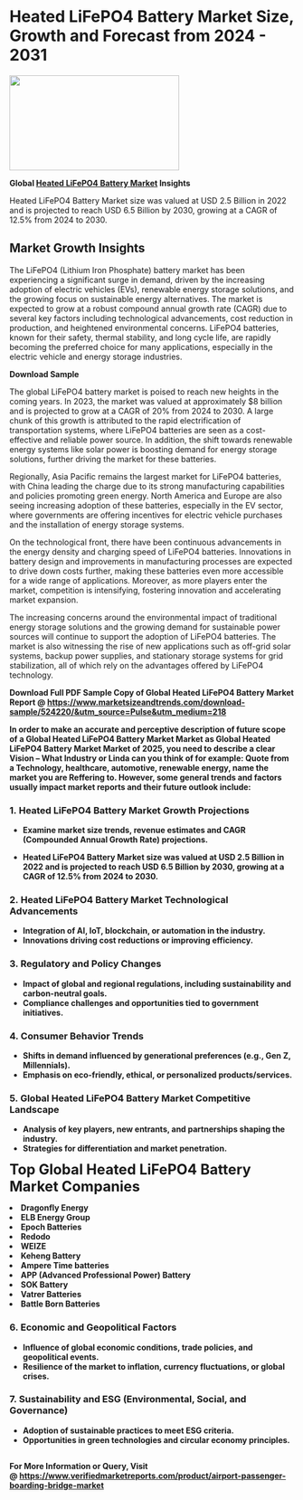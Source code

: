 <H1>Heated LiFePO4 Battery Market Size, Growth and Forecast from 2024 - 2031</H1><img class="aligncenter size-medium wp-image-584254" src="https://thirdeyenews.in/wp-content/uploads/2024/09/Global-Market-Research-300x168.jpeg" alt="" width="300" height="168" /><p><strong>Global&nbsp;<a href="https://www.marketsizeandtrends.com/download-sample/524220/&amp;utm_source=Pulse&amp;utm_medium=218">Heated LiFePO4 Battery Market</a> Insights</strong></p><p>Heated LiFePO4 Battery Market size was valued at USD 2.5 Billion in 2022 and is projected to reach USD 6.5 Billion by 2030, growing at a CAGR of 12.5% from 2024 to 2030.</p><p><h2>Market Growth Insights</h2> <p>The LiFePO4 (Lithium Iron Phosphate) battery market has been experiencing a significant surge in demand, driven by the increasing adoption of electric vehicles (EVs), renewable energy storage solutions, and the growing focus on sustainable energy alternatives. The market is expected to grow at a robust compound annual growth rate (CAGR) due to several key factors including technological advancements, cost reduction in production, and heightened environmental concerns. LiFePO4 batteries, known for their safety, thermal stability, and long cycle life, are rapidly becoming the preferred choice for many applications, especially in the electric vehicle and energy storage industries.</p> <p><strong>Download Sample</strong></p> <p>The global LiFePO4 battery market is poised to reach new heights in the coming years. In 2023, the market was valued at approximately $8 billion and is projected to grow at a CAGR of 20% from 2024 to 2030. A large chunk of this growth is attributed to the rapid electrification of transportation systems, where LiFePO4 batteries are seen as a cost-effective and reliable power source. In addition, the shift towards renewable energy systems like solar power is boosting demand for energy storage solutions, further driving the market for these batteries.</p> <p>Regionally, Asia Pacific remains the largest market for LiFePO4 batteries, with China leading the charge due to its strong manufacturing capabilities and policies promoting green energy. North America and Europe are also seeing increasing adoption of these batteries, especially in the EV sector, where governments are offering incentives for electric vehicle purchases and the installation of energy storage systems.</p> <p>On the technological front, there have been continuous advancements in the energy density and charging speed of LiFePO4 batteries. Innovations in battery design and improvements in manufacturing processes are expected to drive down costs further, making these batteries even more accessible for a wide range of applications. Moreover, as more players enter the market, competition is intensifying, fostering innovation and accelerating market expansion.</p> <p>The increasing concerns around the environmental impact of traditional energy storage solutions and the growing demand for sustainable power sources will continue to support the adoption of LiFePO4 batteries. The market is also witnessing the rise of new applications such as off-grid solar systems, backup power supplies, and stationary storage systems for grid stabilization, all of which rely on the advantages offered by LiFePO4 technology.</p> <p><strong></p><p><span class=""><strong>Download Full PDF Sample Copy of Global Heated LiFePO4 Battery Market Report</strong> @ <a href="https://www.marketsizeandtrends.com/download-sample/524220/&amp;utm_source=Pulse&amp;utm_medium=218" target="_blank">https://www.marketsizeandtrends.com/download-sample/524220/&amp;utm_source=Pulse&amp;utm_medium=218</a></span></p><p>In order to make an accurate and perceptive description of future scope of a Global&nbsp;Heated LiFePO4 Battery Market Market as Global&nbsp;Heated LiFePO4 Battery Market Market of 2025, you need to describe a clear Vision &ndash; What Industry or Linda can you think of for example: Quote from a Technology, healthcare, automotive, renewable energy, name the market you are Reffering to. However, some general trends and factors usually impact market reports and their future outlook include:</p><h3>1.&nbsp;<strong>Heated LiFePO4 Battery Market Growth Projections</strong></h3><ul><li>Examine market size trends, revenue estimates and CAGR (Compounded Annual Growth Rate) projections.</li><li><p>Heated LiFePO4 Battery Market size was valued at USD 2.5 Billion in 2022 and is projected to reach USD 6.5 Billion by 2030, growing at a CAGR of 12.5% from 2024 to 2030.</p></li></ul><h3>2.&nbsp;<strong>Heated LiFePO4 Battery Market Technological Advancements</strong></h3><ul><li>Integration of AI, IoT, blockchain, or automation in the industry.</li><li>Innovations driving cost reductions or improving efficiency.</li></ul><h3>3.&nbsp;<strong>Regulatory and Policy Changes</strong></h3><ul><li>Impact of global and regional regulations, including sustainability and carbon-neutral goals.</li><li>Compliance challenges and opportunities tied to government initiatives.</li></ul><h3>4.&nbsp;<strong>Consumer Behavior Trends</strong></h3><ul><li>Shifts in demand influenced by generational preferences (e.g., Gen Z, Millennials).</li><li>Emphasis on eco-friendly, ethical, or personalized products/services.</li></ul><h3>5.&nbsp;<strong>Global Heated LiFePO4 Battery Market Competitive Landscape</strong></h3><ul><li>Analysis of key players, new entrants, and partnerships shaping the industry.</li><li>Strategies for differentiation and market penetration.</li></ul><p data-pm-slice="1 1 []"><span style="color: inherit; font-family: inherit; font-size: 25px;">Top Global Heated LiFePO4 Battery Market Companies</span></p><div class="" data-test-id=""><p><li>Dragonfly Energy</li><li> ELB Energy Group</li><li> Epoch Batteries</li><li> Redodo</li><li> WEIZE</li><li> Keheng Battery</li><li> Ampere Time batteries</li><li> APP (Advanced Professional Power) Battery</li><li> SOK Battery</li><li> Vatrer Batteries</li><li> Battle Born Batteries</li></p></div><h3>6.&nbsp;<strong>Economic and Geopolitical Factors</strong></h3><ul><li>Influence of global economic conditions, trade policies, and geopolitical events.</li><li>Resilience of the market to inflation, currency fluctuations, or global crises.</li></ul><h3>7.&nbsp;<strong>Sustainability and ESG (Environmental, Social, and Governance)</strong></h3><ul><li>Adoption of sustainable practices to meet ESG criteria.</li><li>Opportunities in green technologies and circular economy principles.</li></ul><h2><strong style="font-size: 14px;">For More Information or Query, Visit @&nbsp;</strong><a style="background-color: #ffffff; font-size: 14px;" href="https://www.marketsizeandtrends.com/report/heated-lifepo4-battery-market/" target="_blank">https://www.verifiedmarketreports.com/product/airport-passenger-boarding-bridge-market</a></h2>
